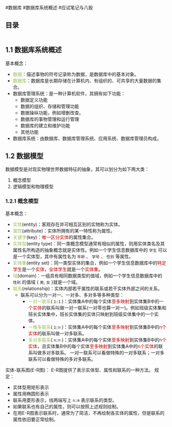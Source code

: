 #数据库 #数据库系统概述 #应试笔记与八股 

## 目录

```toc
```

## 1.1 数据库系统概述

基本概念：
- <font color="#9bbb59">数据</font>：描述事物的符号记录称为数据，是数据库中的基本对象。
- <font color="#9bbb59">数据库</font>：数据库是长期存储在计算机内、有组织的、可共享的大量数据的集合。
- 数据库管理系统：是一种计算机软件，其拥有如下功能：
	- 数据定义功能
	- 数据的组织、存储和管理功能
	- 数据操纵功能，例如增删改查。
	- 数据库的事物管理和运行管理
	- 数据库的建立和维护功能
	- 其他功能
- 数据库系统：由数据库、数据库管理系统、应用系统、数据库管理员构成。

## 1.2 数据模型

数据模型是对现实物理世界数据特征的抽象，其可以划分为如下两大类：
1. 概念模型
2. 逻辑模型和物理模型

### 1.2.1 概念模型

基本概念：
- <font color="#9bbb59">实体</font>(entity)：客观存在并可相互区别的实物称为实体。
- <font color="#9bbb59">属性</font>(attribute)：实体所拥有的某一特性称为属性。
- <font color="#9bbb59">关键字</font>(key)：<font color="#c00000">唯一区分实体</font>的属性集合。
- <font color="#9bbb59">实体型</font>(entity type)：同一类概念模型通常有相似的属性，则用实体类名及其属性名所构造的抽象概念就是实体性。例如一个学生信息数据库中的 `学生` 可以是一个实体型，其中有属性名为 `年龄` 、 `学号` 、 `性别` 等属性。
- <font color="#9bbb59">实体集</font>(entity set)：同一类型实体的集合，例如一个学生信息数据库中的<font color="#c00000">特定学生</font>是一个<font color="#c00000">实体</font>，<font color="#c00000">全体学生</font>就是一个<font color="#c00000">实体集</font>。
- <font color="#9bbb59">域</font>(domain)：一组具有相同数据类型的值域，例如一个学生信息数据库中的 `性别` 的值域 { `男`, `女` }就是一个域。
- <font color="#9bbb59">联系</font>(relationship)：实体内部若干属性的联系或若干实体外部之间的关系。
	- 联系可以分为一对一、一对多、多对多等多种类型：
	  - <font color="#9bbb59">一对一联系</font>( `1:1` )：实体集A中的每个实体<font color="#c00000">至多映射</font>到实体集B中的<font color="#c00000">一个实体</font>的联系叫做一对一联系(一对零也算一对一)。例如班级实体集和班长实体集中，班长实体集的实体只映射到班级实体集中的一个实体。
	  - <font color="#9bbb59">一堆多联系</font>( `1:n` )：实体集A中的每个实体<font color="#c00000">至多映射</font>到实体集B中的<font color="#c00000">n个实体</font>的联系叫做一对多联系。
	  - <font color="#9bbb59">多对多联系</font>( `n:n` )：实体集A中的每个实体<font color="#c00000">至多映射</font>到实体集B中的<font color="#c00000">n个实体</font>，且实体集B中的每个实体<font color="#c00000">至多映射</font>到实体集A中的<font color="#c00000">n个实体</font>的联系叫做多对多联系。
		一对一联系可以看做特殊的一对多联系；一对多联系可以看做特殊的多对多联系。

实体-联系图(E-R图)：
	E-R图提供了表示实体型、属性和联系的一种方法。
	规定：
   - 实体型用矩形表示
   - 属性用椭圆形表示
   - 联系用菱形表示，线两端写上 `n:m` 表示联系的类型。
   - 如果联系也有自己的属性，则可以按照上述规则绘制。
   - 在用E-R图表示联系时，通常为了简洁，不再绘制各实体的属性，但是联系的属性依旧要正常绘制。

